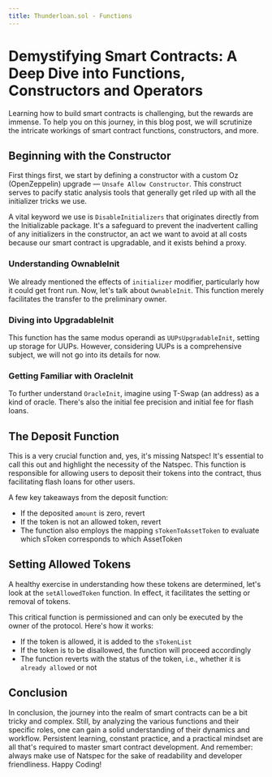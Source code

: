 ```yaml
---
title: Thunderloan.sol - Functions
---
```


# Demystifying Smart Contracts: A Deep Dive into Functions, Constructors and Operators

Learning how to build smart contracts is challenging, but the rewards are immense. To help you on this journey, in this blog post, we will scrutinize the intricate workings of smart contract functions, constructors, and more.

## Beginning with the Constructor

First things first, we start by defining a constructor with a custom Oz (OpenZeppelin) upgrade — `Unsafe Allow Constructor`. This construct serves to pacify static analysis tools that generally get riled up with all the initializer tricks we use.

A vital keyword we use is `DisableInitializers` that originates directly from the Initializable package. It's a safeguard to prevent the inadvertent calling of any initializers in the constructor, an act we want to avoid at all costs because our smart contract is upgradable, and it exists behind a proxy.

### Understanding OwnableInit

We already mentioned the effects of `initializer` modifier, particularly how it could get front run. Now, let's talk about `OwnableInit`. This function merely facilitates the transfer to the preliminary owner.

### Diving into UpgradableInit

This function has the same modus operandi as `UUPsUpgradableInit`, setting up storage for UUPs. However, considering UUPs is a comprehensive subject, we will not go into its details for now.

### Getting Familiar with OracleInit

To further understand `OracleInit`, imagine using T-Swap (an address) as a kind of oracle. There's also the initial fee precision and initial fee for flash loans.

## The Deposit Function

This is a very crucial function and, yes, it's missing Natspec! It's essential to call this out and highlight the necessity of the Natspec. This function is responsible for allowing users to deposit their tokens into the contract, thus facilitating flash loans for other users.

A few key takeaways from the deposit function:

- If the deposited `amount` is zero, revert
- If the token is not an allowed token, revert
- The function also employs the mapping `sTokenToAssetToken` to evaluate which sToken corresponds to which AssetToken

## Setting Allowed Tokens

A healthy exercise in understanding how these tokens are determined, let's look at the `setAllowedToken` function. In effect, it facilitates the setting or removal of tokens.

This critical function is permissioned and can only be executed by the owner of the protocol. Here's how it works:

- If the token is allowed, it is added to the `sTokenList`
- If the token is to be disallowed, the function will proceed accordingly
- The function reverts with the status of the token, i.e., whether it is `already allowed` or not

## Conclusion

In conclusion, the journey into the realm of smart contracts can be a bit tricky and complex. Still, by analyzing the various functions and their specific roles, one can gain a solid understanding of their dynamics and workflow. Persistent learning, constant practice, and a practical mindset are all that's required to master smart contract development. And remember: always make use of Natspec for the sake of readability and developer friendliness. Happy Coding!
